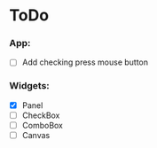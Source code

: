 # ToDo

### App:
 - [ ] Add checking press mouse button
### Widgets:
 - [X] Panel
 - [ ] CheckBox
 - [ ] ComboBox
 - [ ] Canvas
